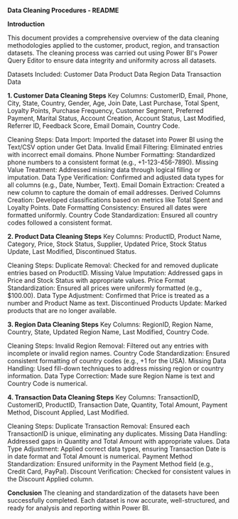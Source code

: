 **Data Cleaning Procedures - README**


**Introduction**


This document provides a comprehensive overview of the data cleaning methodologies applied to the customer, product, region, and transaction datasets. The cleaning process was carried out using Power BI's Power Query Editor to ensure data integrity and uniformity across all datasets.

Datasets Included:
Customer Data
Product Data
Region Data
Transaction Data


**1. Customer Data Cleaning Steps**
Key Columns: CustomerID, Email, Phone, City, State, Country, Gender, Age, Join Date, Last Purchase, Total Spent, Loyalty Points, Purchase Frequency, Customer Segment, Preferred Payment, Marital Status, Account Creation, Account Status, Last Modified, Referrer ID, Feedback Score, Email Domain, Country Code.

Cleaning Steps:
Data Import: Imported the dataset into Power BI using the Text/CSV option under Get Data.
Invalid Email Filtering: Eliminated entries with incorrect email domains.
Phone Number Formatting: Standardized phone numbers to a consistent format (e.g., +1-123-456-7890).
Missing Value Treatment: Addressed missing data through logical filling or imputation.
Data Type Verification: Confirmed and adjusted data types for all columns (e.g., Date, Number, Text).
Email Domain Extraction: Created a new column to capture the domain of email addresses.
Derived Columns Creation: Developed classifications based on metrics like Total Spent and Loyalty Points.
Date Formatting Consistency: Ensured all dates were formatted uniformly.
Country Code Standardization: Ensured all country codes followed a consistent format.


**2. Product Data Cleaning Steps**
Key Columns: ProductID, Product Name, Category, Price, Stock Status, Supplier, Updated Price, Stock Status Update, Last Modified, Discontinued Status.

Cleaning Steps:
Duplicate Removal: Checked for and removed duplicate entries based on ProductID.
Missing Value Imputation: Addressed gaps in Price and Stock Status with appropriate values.
Price Format Standardization: Ensured all prices were uniformly formatted (e.g., $100.00).
Data Type Adjustment: Confirmed that Price is treated as a number and Product Name as text.
Discontinued Products Update: Marked products that are no longer available.


**3. Region Data Cleaning Steps**
Key Columns: RegionID, Region Name, Country, State, Updated Region Name, Last Modified, Country Code.

Cleaning Steps:
Invalid Region Removal: Filtered out any entries with incomplete or invalid region names.
Country Code Standardization: Ensured consistent formatting of country codes (e.g., +1 for the USA).
Missing Data Handling: Used fill-down techniques to address missing region or country information.
Data Type Correction: Made sure Region Name is text and Country Code is numerical.


**4. Transaction Data Cleaning Steps**
Key Columns: TransactionID, CustomerID, ProductID, Transaction Date, Quantity, Total Amount, Payment Method, Discount Applied, Last Modified.

Cleaning Steps:
Duplicate Transaction Removal: Ensured each TransactionID is unique, eliminating any duplicates.
Missing Data Handling: Addressed gaps in Quantity and Total Amount with appropriate values.
Data Type Adjustment: Applied correct data types, ensuring Transaction Date is in date format and Total Amount is numerical.
Payment Method Standardization: Ensured uniformity in the Payment Method field (e.g., Credit Card, PayPal).
Discount Verification: Checked for consistent values in the Discount Applied column.


**Conclusion**
The cleaning and standardization of the datasets have been successfully completed. Each dataset is now accurate, well-structured, and ready for analysis and reporting within Power BI.

